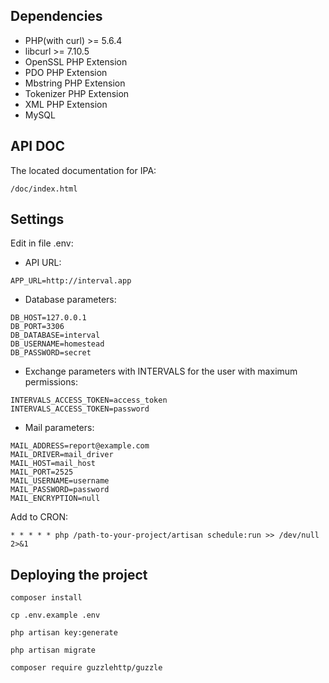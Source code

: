 ## Dependencies
- PHP(with curl) >= 5.6.4
- libcurl >= 7.10.5
- OpenSSL PHP Extension
- PDO PHP Extension
- Mbstring PHP Extension
- Tokenizer PHP Extension
- XML PHP Extension
- MySQL

## API DOC
The located documentation for IPA:
```angular2html
/doc/index.html
```
## Settings
Edit in file .env:
- API URL:
```$xslt
APP_URL=http://interval.app
```
- Database parameters:
```$xslt
DB_HOST=127.0.0.1
DB_PORT=3306
DB_DATABASE=interval
DB_USERNAME=homestead
DB_PASSWORD=secret
```
- Exchange parameters with INTERVALS for the user with maximum permissions:
```$xslt
INTERVALS_ACCESS_TOKEN=access_token
INTERVALS_ACCESS_TOKEN=password
```
- Mail parameters:
```$xslt
MAIL_ADDRESS=report@example.com
MAIL_DRIVER=mail_driver
MAIL_HOST=mail_host
MAIL_PORT=2525
MAIL_USERNAME=username
MAIL_PASSWORD=password
MAIL_ENCRYPTION=null
```
Add to CRON:
```$xslt
* * * * * php /path-to-your-project/artisan schedule:run >> /dev/null 2>&1
```
## Deploying the project
```$xslt
composer install
```
```$xslt
cp .env.example .env
```
```$xslt
php artisan key:generate
```
```$xslt
php artisan migrate
```
```angular2html
composer require guzzlehttp/guzzle
```
